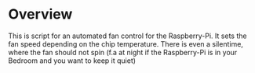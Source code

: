 # Overview
This is script for an automated fan control for the Raspberry-Pi. It sets the fan speed depending on the chip temperature. There is even a silentime, where the fan should not spin (f.a at night if the Raspberry-Pi is in your Bedroom and you want to keep it quiet)
